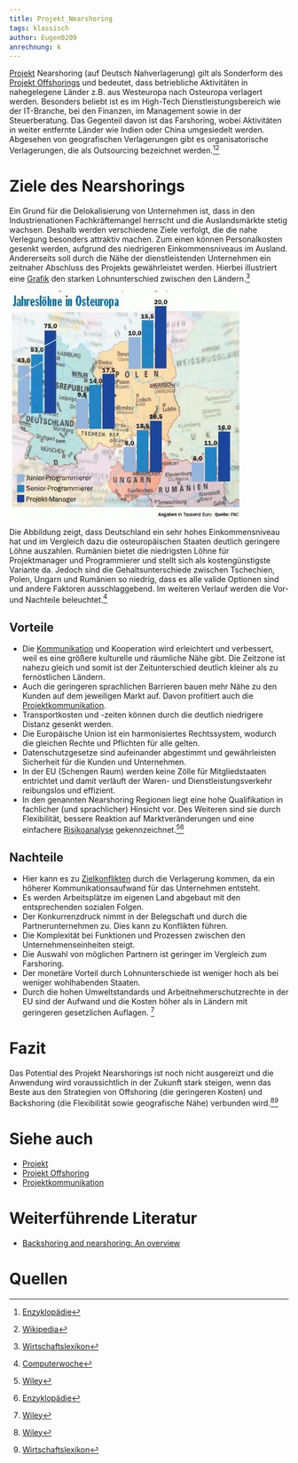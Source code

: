 ```yaml
---
title: Projekt_Nearshoring
tags: klassisch
author: Eugen0209
anrechnung: k 
---
```


[Projekt](Projekt.md) Nearshoring (auf Deutsch Nahverlagerung) gilt als Sonderform des [Projekt Offshorings](Projekt_Offshoring.md) und bedeutet, dass betriebliche Aktivitäten in nahegelegene Länder z.B. aus Westeuropa nach Osteuropa verlagert werden. Besonders beliebt ist es im High-Tech Dienstleistungsbereich wie der IT-Branche, bei den Finanzen, im Management sowie in der Steuerberatung. Das Gegenteil davon ist das Farshoring, wobei Aktivitäten in weiter entfernte Länder wie Indien oder China umgesiedelt werden. Abgesehen von geografischen Verlagerungen gibt es organisatorische Verlagerungen, die als Outsourcing bezeichnet werden.[^1][^2]

# Ziele des Nearshorings

Ein Grund für die Delokalisierung von Unternehmen ist, dass in den Industrienationen Fachkräftemangel herrscht und die Auslandsmärkte stetig wachsen. Deshalb werden verschiedene Ziele verfolgt, die die nahe Verlegung besonders attraktiv machen. Zum einen können Personalkosten gesenkt werden, aufgrund des niedrigeren Einkommensniveaus im Ausland. Andererseits soll durch die Nähe der dienstleistenden Unternehmen ein zeitnaher Abschluss des Projekts gewährleistet werden. Hierbei illustriert eine [Grafik](https://www.computerwoche.de/a/der-holprige-weg-zum-nearshoring,558176) den starken Lohnunterschied zwischen den Ländern.[^3]

![Abbildung_1](Projekt_Nearshoring/Nearshoring.jpg)

Die Abbildung zeigt, dass Deutschland ein sehr hohes Einkommensniveau hat und im Vergleich dazu die osteuropäischen Staaten deutlich geringere Löhne auszahlen. Rumänien bietet die niedrigsten Löhne für Projektmanager und Programmierer und stellt sich als kostengünstigste Variante da. Jedoch sind die Gehaltsunterschiede zwischen Tschechien, Polen, Ungarn und Rumänien so niedrig, dass es alle valide Optionen sind und andere Faktoren ausschlaggebend. Im weiteren Verlauf werden die Vor- und Nachteile beleuchtet.[^4]

## Vorteile
* Die [Kommunikation](Kommunikation_Projektbeteiligte.md) und Kooperation wird erleichtert und verbessert, weil es eine größere kulturelle und räumliche Nähe gibt. Die Zeitzone ist nahezu gleich und somit ist der Zeitunterschied deutlich kleiner als zu fernöstlichen Ländern. 
* Auch die geringeren sprachlichen Barrieren bauen mehr Nähe zu den Kunden auf dem jeweiligen Markt auf. Davon profitiert auch die [Projektkommunikation](Projektkommunikation.md).
* Transportkosten und -zeiten können durch die deutlich niedrigere Distanz gesenkt werden.
* Die Europäische Union ist ein harmonisiertes Rechtssystem, wodurch die gleichen Rechte und Pflichten für alle gelten.
* Datenschutzgesetze sind aufeinander abgestimmt und gewährleisten Sicherheit für die Kunden und Unternehmen.
* In der EU (Schengen Raum) werden keine Zölle für Mitgliedstaaten entrichtet und damit verläuft der Waren- und Dienstleistungsverkehr reibungslos und effizient.
* In den genannten Nearshoring Regionen liegt eine hohe Qualifikation in fachlicher (und sprachlicher) Hinsicht vor. Des Weiteren sind sie durch Flexibilität, bessere Reaktion auf Marktveränderungen und eine einfachere [Risikoanalyse](Risikoanalyse_und_Visualisierung.md) gekennzeichnet.[^5][^1]





## Nachteile

*	Hier kann es zu [Zielkonflikten](Zielkonflikte.md) durch die Verlagerung kommen, da ein höherer Kommunikationsaufwand für das Unternehmen entsteht.
*	Es werden Arbeitsplätze im eigenen Land abgebaut mit den entsprechenden sozialen Folgen.
*	Der Konkurrenzdruck nimmt in der Belegschaft und durch die Partnerunternehmen zu. Dies kann zu Konflikten führen.
*	Die Komplexität bei Funktionen und Prozessen zwischen den Unternehmenseinheiten steigt.
*	Die Auswahl von möglichen Partnern ist geringer im Vergleich zum Farshoring.
*	Der monetäre Vorteil durch Lohnunterschiede ist weniger hoch als bei weniger wohlhabenden Staaten.
*	Durch die hohen Umweltstandards und Arbeitnehmerschutzrechte in der EU sind der Aufwand und die Kosten höher als in Ländern mit geringeren gesetzlichen Auflagen. [^5]

# Fazit

Das Potential des Projekt Nearshorings ist noch nicht ausgereizt und die Anwendung wird voraussichtlich in der Zukunft stark steigen, wenn das Beste aus den Strategien von Offshoring (die geringeren Kosten) und Backshoring (die Flexibilität sowie geografische Nähe) verbunden wird.[^5][^3]


# Siehe auch

* [Projekt](Projekt.md)
* [Projekt Offshoring](Projekt_Offshoring.md)
* [Projektkommunikation](Projektkommunikation.md)

# Weiterführende Literatur

* [Backshoring and nearshoring: An overview](https://onlinelibrary.wiley.com/doi/full/10.1111/grow.12316)

# Quellen

[^1]: [Enzyklopädie](https://www.enzyklopaedie-der-wirtschaftsinformatik.de/lexikon/uebergreifendes/Globalisierung/Nearshoring/index.html)
[^2]: [Wikipedia](https://de.wikipedia.org/wiki/Nearshoring)
[^3]: [Wirtschaftslexikon](https://wirtschaftslexikon.gabler.de/definition/nearshoring-54118)
[^4]: [Computerwoche](https://www.computerwoche.de/a/der-holprige-weg-zum-nearshoring,558176)
[^5]: [Wiley](https://onlinelibrary.wiley.com/doi/full/10.1111/grow.12316)

